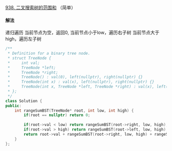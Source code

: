 [938. 二叉搜索树的范围和](https://leetcode-cn.com/problems/range-sum-of-bst/) （简单）

#### 解法

递归遍历
当前节点为空，返回0,
当前节点小于low，遍历右子树
当前节点大于high，遍历左子树

```C++
/**
 * Definition for a binary tree node.
 * struct TreeNode {
 *     int val;
 *     TreeNode *left;
 *     TreeNode *right;
 *     TreeNode() : val(0), left(nullptr), right(nullptr) {}
 *     TreeNode(int x) : val(x), left(nullptr), right(nullptr) {}
 *     TreeNode(int x, TreeNode *left, TreeNode *right) : val(x), left(left), right(right) {}
 * };
 */
class Solution {
public:
    int rangeSumBST(TreeNode* root, int low, int high) {
        if(root == nullptr) return 0;
        
        if(root->val < low) return rangeSumBST(root->right, low, high);
        if(root->val > high) return rangeSumBST(root->left, low, high);
        return root->val + rangeSumBST(root->right, low, high) + rangeSumBST(root->left, low, high);
    }
};
```


